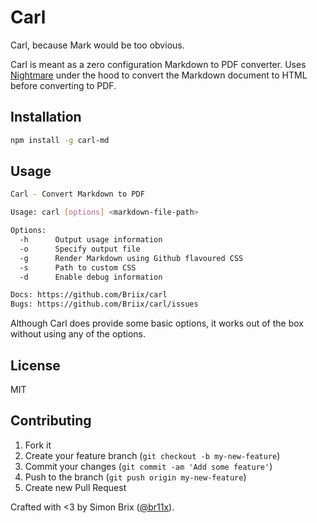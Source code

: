 # Carl
Carl, because Mark would be too obvious.

Carl is meant as a zero configuration Markdown to PDF converter. Uses
[Nightmare](https://github.com/segmentio/nightmare) under the hood to convert
the Markdown document to HTML before converting to PDF.

## Installation
```bash
npm install -g carl-md
```

## Usage
```bash
Carl - Convert Markdown to PDF

Usage: carl [options] <markdown-file-path>

Options:
  -h      Output usage information
  -o      Specify output file
  -g      Render Markdown using Github flavoured CSS
  -s      Path to custom CSS
  -d      Enable debug information

Docs: https://github.com/Briix/carl
Bugs: https://github.com/Briix/carl/issues
```

Although Carl does provide some basic options, it works out of the box without
using any of the options.

## License

MIT

## Contributing

1. Fork it
2. Create your feature branch (`git checkout -b my-new-feature`)
3. Commit your changes (`git commit -am 'Add some feature'`)
4. Push to the branch (`git push origin my-new-feature`)
5. Create new Pull Request

Crafted with <3 by Simon Brix ([@br11x](https://twitter.com/br11x)).

